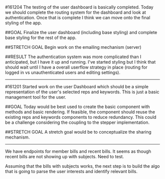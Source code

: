 #161204
The testing of the user dashboard is basically completed. Today we should complete the routing system for the dashboard and look at authentication. Once that is complete I think we can move onto the final styling of the app.

##GOAL
Finalize the user dashboard (including base styling) and complete base styling for the rest of the app.

##STRETCH GOAL
Begin work on the emailing mechanism (server)

##RESULT
The authentication system was more complicated than I anticipated, but I have it up and running. I've started styling but I think that should wait until I have a overall userflow strategy in place (routing for logged in vs unauthenticated users and editing settings).

----

#161201
Started work on the user Dashboard which should be a simple representation of the user's selected reps and keywords. This is just a basic management tool for the user.

##GOAL
Today would be best used to create the basic component with methods and basic rendering. If feasible, the component should reuse the existing reps and keywords components to reduce redundancy. This could be a challenge considering the coupling to the stepper implementation.

##STRETCH GOAL
A stretch goal would be to conceptualize the sharing mechanism.

----

We have endpoints for member bills and recent bills.
It seems as though recent bills are not showing up with subjects. Need to test.

Assuming that the bills with subjects works, the next step is to build the algo that is going to parse the user interests and identify relevant bills.
